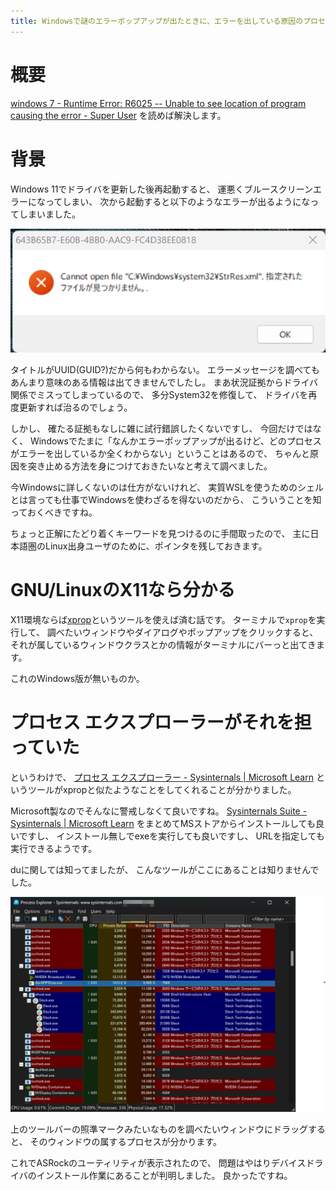 ```yaml
---
title: Windowsで謎のエラーポップアップが出たときに、エラーを出している原因のプロセスを調べる方法
---
```


# 概要

[windows 7 - Runtime Error: R6025 -- Unable to see location of program causing the error - Super User](https://superuser.com/questions/628314/runtime-error-r6025-unable-to-see-location-of-program-causing-the-error)
を読めば解決します。

# 背景

Windows 11でドライバを更新した後再起動すると、
運悪くブルースクリーンエラーになってしまい、
次から起動すると以下のようなエラーが出るようになってしまいました。

![Cannot open file StrRes.xml](/asset/Screenshot_20230116-141858.png)

タイトルがUUID(GUID?)だから何もわからない。
エラーメッセージを調べてもあんまり意味のある情報は出てきませんでしたし。
まあ状況証拠からドライバ関係でミスってしまっているので、
多分System32を修復して、
ドライバを再度更新すれば治るのでしょう。

しかし、
確たる証拠もなしに雑に試行錯誤したくないですし、
今回だけではなく、
Windowsでたまに「なんかエラーポップアップが出るけど、どのプロセスがエラーを出しているか全くわからない」ということはあるので、
ちゃんと原因を突き止める方法を身につけておきたいなと考えて調べました。

今Windowsに詳しくないのは仕方がないけれど、
実質WSLを使うためのシェルとは言っても仕事でWindowsを使わざるを得ないのだから、
こういうことを知っておくべきですね。

ちょっと正解にたどり着くキーワードを見つけるのに手間取ったので、
主に日本語圏のLinux出身ユーザのために、ポインタを残しておきます。

# GNU/LinuxのX11なら分かる

X11環境ならば[xprop](https://gitlab.freedesktop.org/xorg/app/xprop)というツールを使えば済む話です。
ターミナルで`xprop`を実行して、
調べたいウィンドウやダイアログやポップアップをクリックすると、
それが属しているウィンドウクラスとかの情報がターミナルにバーっと出てきます。

これのWindows版が無いものか。

# プロセス エクスプローラーがそれを担っていた

というわけで、
[プロセス エクスプローラー - Sysinternals | Microsoft Learn](https://learn.microsoft.com/ja-jp/sysinternals/downloads/process-explorer)
というツールがxpropと似たようなことをしてくれることが分かりました。

Microsoft製なのでそんなに警戒しなくて良いですね。
[Sysinternals Suite - Sysinternals | Microsoft Learn](https://learn.microsoft.com/ja-jp/sysinternals/downloads/sysinternals-suite)
をまとめてMSストアからインストールしても良いですし、
インストール無しでexeを実行しても良いですし、
URLを指定しても実行できるようです。

duに関しては知ってましたが、
こんなツールがここにあることは知りませんでした。

![プロセス エクスプローラーの画面](/asset/Screenshot_20230116-144610.png)

上のツールバーの照準マークみたいなものを調べたいウィンドウにドラッグすると、
そのウィンドウの属するプロセスが分かります。

これでASRockのユーティリティが表示されたので、
問題はやはりデバイスドライバのインストール作業にあることが判明しました。
良かったですね。
